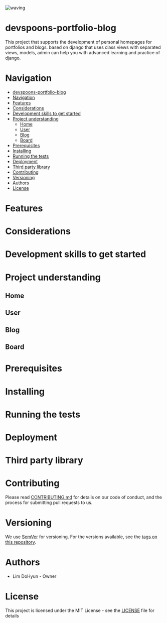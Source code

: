 ![waving](https://capsule-render.vercel.app/api?type=waving&height=200&text=devspoons-portfolio-blog&fontSize=60&fontAlign=50&fontAlignY=40&color=gradient)

# devspoons-portfolio-blog
This project that supports the development of personal homepages for portfolios and blogs. based on django that uses class views with separated views, models, admin can help you with advanced learning and practice of django.

# Navigation
- [devspoons-portfolio-blog](#devspoons-portfolio-blog)
- [Navigation](#navigation)
- [Features](#features)
- [Considerations](#considerations)
- [Development skills to get started](#development-skills-to-get-started)
- [Project understanding](#project-understanding)
  - [Home](#home)
  - [User](#user)
  - [Blog](#blog)
  - [Board](#board)
- [Prerequisites](#prerequisites)
- [Installing](#installing)
- [Running the tests](#running-the-tests)
- [Deployment](#deployment)
- [Third party library](#third-party-library)
- [Contributing](#contributing)
- [Versioning](#versioning)
- [Authors](#authors)
- [License](#license)
# Features
# Considerations
# Development skills to get started

# Project understanding
## Home
## User
## Blog
## Board

# Prerequisites


# Installing

# Running the tests

# Deployment

# Third party library

# Contributing
Please read [CONTRIBUTING.md](https://github.com/devspoon/devspoon-portfolio-blog/blob/main/CONTRIBUTING.md) for details on our code of conduct, and the process for submitting pull requests to us.
# Versioning
We use [SemVer](https://semver.org/ "SemVer") for versioning. For the versions available, see the [tags on this repository](https://semver.org/ "repository tag").
# Authors
- Lim DoHyun - Owner
# License
This project is licensed under the MIT License - see the [LICENSE](https://github.com/devspoon/devspoon-portfolio-blog/blob/main/LICENSE) file for details